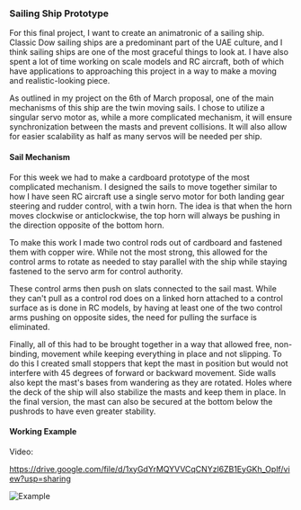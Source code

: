 ### Sailing Ship Prototype

For this final project, I want to create an animatronic of a sailing ship. Classic Dow sailing ships are a predominant part of the UAE culture, and I think sailing ships are one of the most graceful things to look at. I have also spent a lot of time working on scale models and RC aircraft, both of which have applications to approaching this project in a way to make a moving and realistic-looking piece. 

As outlined in my project on the 6th of March proposal, one of the main mechanisms of this ship are the twin moving sails. I chose to utilize a singular servo motor as, while a more complicated mechanism, it will ensure synchronization between the masts and prevent collisions. It will also allow for easier scalability as half as many servos will be needed per ship.

#### Sail Mechanism

For this week we had to make a cardboard prototype of the most complicated mechanism. I designed the sails to move together similar to how I have seen RC aircraft use a single servo motor for both landing gear steering and rudder control, with a twin horn. The idea is that when the horn moves clockwise or anticlockwise, the top horn will always be pushing in the direction opposite of the bottom horn.

To make this work I made two control rods out of cardboard and fastened them with copper wire. While not the most strong, this allowed for the control arms to rotate as needed to stay parallel with the ship while staying fastened to the servo arm for control authority. 

These control arms then push on slats connected to the sail mast. While they can't pull as a control rod does on a linked horn attached to a control surface as is done in RC models, by having at least one of the two control arms pushing on opposite sides, the need for pulling the surface is eliminated. 

Finally, all of this had to be brought together in a way that allowed free, non-binding, movement while keeping everything in place and not slipping. To do this I created small stoppers that kept the mast in position but would not interfere with 45 degrees of forward or backward movement. Side walls also kept the mast's bases from wandering as they are rotated. Holes where the deck of the ship will also stabilize the masts and keep them in place. In the final version, the mast can also be secured at the bottom below the pushrods to have even greater stability.

#### Working Example 

Video:

https://drive.google.com/file/d/1xyGdYrMQYVVCqCNYzl6ZB1EyGKh_Oplf/view?usp=sharing

![Example](https://drive.google.com/uc?export=view&id=1iw_1PegmMrpi-Z6CXt3u_Do7aECzEveS)

